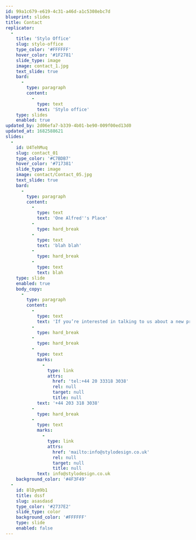 ```yaml
---
id: 99a1c679-e619-4c31-a46d-a1c5308ebc7d
blueprint: slides
title: Contact
replicator:
  -
    title: 'Stylo Office'
    slug: stylo-office
    type_color: '#FFFFFF'
    hover_color: '#1F2781'
    slide_type: image
    image: contact_1.jpg
    text_slide: true
    bard:
      -
        type: paragraph
        content:
          -
            type: text
            text: 'Stylo office'
    type: slides
    enabled: true
updated_by: 2d06efa7-b339-4b01-be90-009f00ed13d0
updated_at: 1682588621
slides:
  -
    id: U4TehMuq
    slug: contact_01
    type_color: '#C7BDB7'
    hover_color: '#717381'
    slide_type: image
    image: contact/Contact_05.jpg
    text_slide: true
    bard:
      -
        type: paragraph
        content:
          -
            type: text
            text: 'One Alfred''s Place'
          -
            type: hard_break
          -
            type: text
            text: 'blah blah'
          -
            type: hard_break
          -
            type: text
            text: blah
    type: slide
    enabled: true
    body_copy:
      -
        type: paragraph
        content:
          -
            type: text
            text: 'If you’re interested in talking to us about a new project, want to discuss our portfolio or find out more about what we can do for your business please get in touch.'
          -
            type: hard_break
          -
            type: hard_break
          -
            type: text
            marks:
              -
                type: link
                attrs:
                  href: 'tel:+44 20 33318 3038'
                  rel: null
                  target: null
                  title: null
            text: '+44 203 318 3038'
          -
            type: hard_break
          -
            type: text
            marks:
              -
                type: link
                attrs:
                  href: 'mailto:info@stylodesign.co.uk'
                  rel: null
                  target: null
                  title: null
            text: info@stylodesign.co.uk
    background_color: '#4F3F49'
  -
    id: 8lDym9b1
    title: dssf
    slug: asasdasd
    type_color: '#2737E2'
    slide_type: color
    background_color: '#FFFFFF'
    type: slide
    enabled: false
---
```

